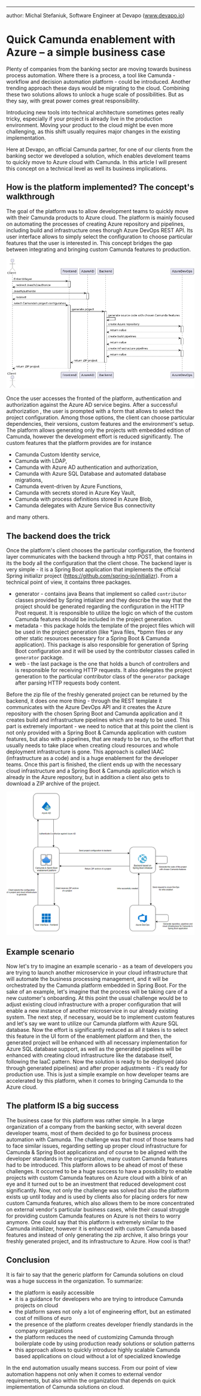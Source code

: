 ---
author: Michal Stefaniuk, Software Engineer at Devapo (www.devapo.io)

# Quick Camunda enablement with Azure – a simple business case
Plenty of companies from the banking sector are moving towards business process automation. Where there is a process, a tool like Camunda - workflow and decision automation platform - could be introduced. Another trending approach these days would be migrating to the cloud. Combining these two solutions
allows to unlock a huge scale of possibilities. But as they say, with great power comes great responsibility.

Introducing new tools into technical architecture sometimes getes really tricky, especially if your project is already live in the production environment. Moving your product to the cloud might be even more challenging, as this shift usually requires
major changes in the existing implementation.

Here at Devapo, an official Camunda partner, for one of our clients from the banking sector we developed a solution, which enables develoment teams to quickly move to Azure cloud with Camunda. In this article I will present this concept on a technical level as well its business implications.

## How is the platform implemented? The concept's walkthrough
The goal of the platform was to allow development teams to quickly move with their Camunda products to Azure cloud. The platform is mainly focused on automating the processes of creating Azure repository and pipelines, including build and infrastructure ones thorugh Azure DevOps REST API.
Its user interface allows to simply select the configuration to choose particular features that the user is interested in. This concept bridges the gap between integrating and bringing custom Camunda features to production.

![image info](./msc.png)

Once the user accesses the fronted of the platform, authentication and authorization against the Azure AD service begins. After a successful authorization , the user is prompted with a form that allows to select the project configuration. Among those options, the client can choose particular dependencies, their versions, custom features and the environment's setup. The platform
allows generating only the projects with embedded edition of Camunda, however the development effort is reduced significantly. The custom features that the platform provides are for instance

* Camunda Custom Identity service,
* Camunda with LDAP,
* Camunda with Azure AD authentication and authorization,
* Camunda with Azure SQL Database and automated database migrations,
* Camunda event-driven by Azure Functions,
* Camunda with secrets stored in Azure Key Vault,
* Camunda with process definitions stored in Azure Blob,
* Camunda delegates with Azure Service Bus connectivity

and many others.  


## The backend does the trick
Once the platform's client chooses the particular configuration, the frontend layer communicates with the backend through a http POST, that contains in its the body all the configuration that the client chose. The backend layer is very simple - it is a Spring Boot application that implements the official Spring initializr project (https://github.com/spring-io/initializr).
From a technical point of view, it contains three packages.
* generator - contains java Beans that implement so called `contributor` classes provided by Spring intializer and they describe the way that the 
  project should be generated regarding the configuration in the HTTP Post request. It is responsible to utilize the logic on which of the custom Camunda features should
  be included in the project generation.
* metadata - this package holds the template of the project files which will be used in the project generation (like *java files, *bpmn files or any other static resources necessary for a Spring Boot & Camunda application). This package is also
responsible for generation of Spring Boot configuration and it will be used by the contributor classes called in `generator` package.
* web - the last package is the one that holds a bunch of controllers and is responsible for receiving HTTP requests. It also delegates the project generation
to the particular contributor class of the `generator` package after parsing HTTP requests body content.
  
Before the zip file of the freshly generated project can be returned by the backend, it does one more thing - through the REST template it communicates with the Azure DevOps API and it creates the Azure repository with the chosen Spring Boot and Camunda application and it creates build and infrastructure pipelines which are ready to be used. This part is extremely important - we need to notice that at this point the client is not only provided with a Spring Boot & Camunda application with custom features, but
also with a pipelines, that are ready to be run, so the effort that usually needs to take place when creating cloud resources and whole deployment infrastructure is gone. This approach is called IAAC (infrastructure as a code) and is a huge enablement for the developer teams. Once this part is finished,
the client ends up with the necessary cloud infrastructure and a Spring Boot & Camunda application which is already in the Azure repository, but in addition a client also gets to download a ZIP archive of the project.

![image info](./azure_diagram.png)

## Example scenario

Now let's try to imagine an example scenario - as a team of developers you are trying to launch another microservice in your cloud infrastructure that will automate the business processing management, and it will be orchestrated by the Camunda platform embedded in Spring Boot. For the sake of an example, let's imagine that the process will be taking care of a new customer's onboarding. At this point the usual challenge would be to adjust existing cloud infrastructure with a proper 
configuration that will enable a new instance of another microservice in our already existing system. The next step, if necessary, would be to implement custom features and let's say we want to utilize our Camunda platform with Azure SQL database. Now the effort is significantly reduced as all it takes is to select this feature in the UI form of the enablement
platform and then, the generated project will be enhanced with all necessary implementation for Azure SQL database support, as well as the generated pipelines will be enhanced with creating cloud infrastructure like the database itself, following the IaaC pattern. Now the solution is ready to be deployed (also through generated pipelines) and
after proper adjustments - it's ready for production use. This is just a simple example on how developer teams are accelerated by this platform, when it comes to bringing Camunda to the Azure cloud.

## The platform IS a big success
  
The business case for this platform was rather simple. In a large organization of a company from the banking sector, with several dozen developer teams, most of them decided to go for business process automation with Camunda. The challenge was that most of those teams had to face similar issues,
regarding setting up proper cloud infrastructure for Camunda & Spring Boot applications and of course to be aligned with the developer standards in the organization, many custom Camunda features had to be introduced. This platform allows to be ahead of most of these challenges. It occurred to be a huge success to have a possibility to enable projects with custom Camunda features on Azure cloud with a blink
of an eye and it turned out to be an investment that reduced development cost significantly. Now, not only the challenge was solved but also the platform exists up until today and is used by clients also for placing orders for new custom Camunda features, which also allows them to 
be more concentrated on external vendor's particular business cases, while their casual struggle for providing custom Camunda features on Azure is not theirs to worry anymore. One could say that this platform is extremely similar to the Camunda initializer,
however it is enhanced with custom Camunda based features and instead of only generating the zip archive, it also brings your freshly generated project, and its infrastructure to Azure. How cool is that?

## Conclusion
It is fair to say that the generic platform for Camunda solutions on cloud was a huge success in the organization. To summarize:
* the platform is easily accessible
* it is a guidance for developers who are trying to introduce Camunda projects on cloud
* the platform saves not only a lot of engineering effort, but an estimated cost of millions of euro
* the presence of the platform creates developer friendly standards in the company organizations
* the platform reduces the need of customizing Camunda through boilerplate code by using production ready solutions or solution patterns
* this approach allows to quickly introduce highly scalable Camunda based applications on cloud without a lot of specialized knowledge

In the end automation usually means success. From our point of view automation happens not only when it comes to external vendor requirements, but also within the organization that depends on quick implementation of Camunda solutions on cloud.